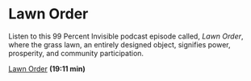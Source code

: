 # Lawn Order

Listen to this 99 Percent Invisible podcast episode called, *Lawn Order*, where the grass lawn, an entirely designed object, signifies power, prosperity, and community participation. 

[Lawn Order](http://99percentinvisible.org/episode/lawn-order/) **(19:11 min)**

